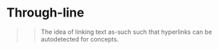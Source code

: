 # Through-line

>> The idea of linking text as-such such that hyperlinks can be autodetected for concepts. 